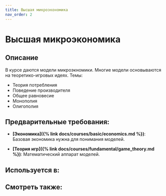 ```yaml
---
title: Высшая микроэкономика
nav_order: 2
---
```


# Высшая микроэкономика


## Описание 
В курсе даются модели микроэкномики. Многие модели основываются на теоретико-игровых идеях.
Темы:
- Теория потребления
- Поведение производителя
- Общее равновесие
- Монополия
- Олигополия


## Предварительные требования:

- **[Экономика]({% link docs/courses/basic/economics.md %})**: Базовая экономика нужна для понимания моделей.


- **[Теория игр]({% link docs/courses/fundamental/game_theory.md %})**: Математический аппарат моделей.



## Используется в:


## Смотреть также:
